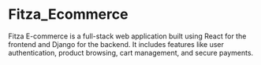 # Fitza_Ecommerce
Fitza E-commerce is a full-stack web application built using React for the frontend and Django for the backend. It includes features like user authentication, product browsing, cart management, and secure payments.
